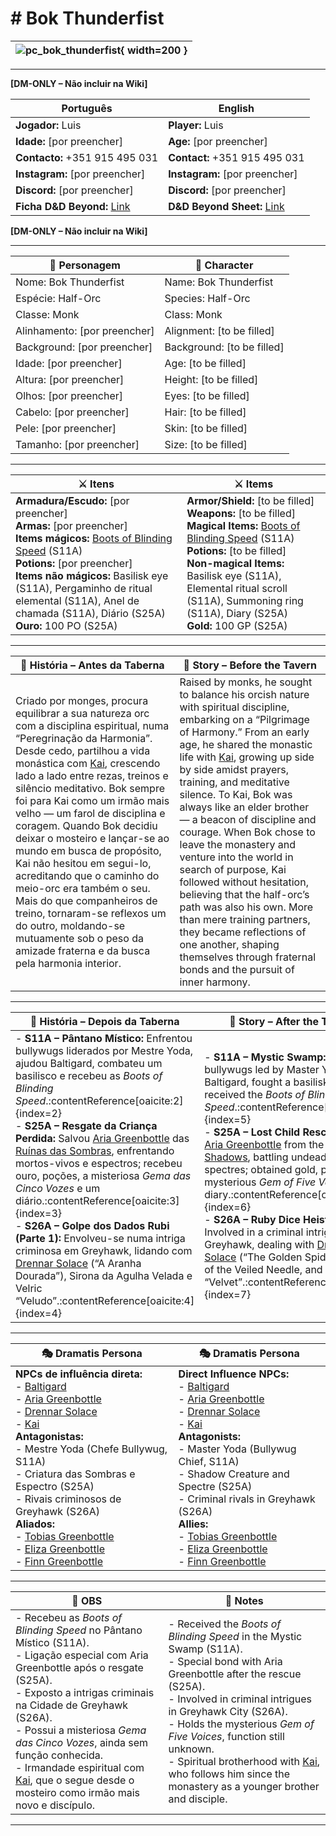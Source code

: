 # # Bok Thunderfist

| ![pc_bok_thunderfist](assets/pc/pc_bok_thunderfist.png){ width=200 } |
| -------------------------------------------------------------------- |

---

**[DM-ONLY – Não incluir na Wiki]**  

| Português                                                                    | English                              |
| ---------------------------------------------------------------------------- | ------------------------------------ |
| **Jogador:** Luis                                                            | **Player:** Luis                     |
| **Idade:** [por preencher]                                                   | **Age:** [por preencher]             |
| **Contacto:** +351 915 495 031                                               | **Contact:** +351 915 495 031        |
| **Instagram:** [por preencher]                                               | **Instagram:** [por preencher]       |
| **Discord:** [por preencher]                                                 | **Discord:** [por preencher]         |
| **Ficha D&D Beyond:** [Link](https://www.dndbeyond.com/characters/138745784) | **D&D Beyond Sheet:** [Link](https://www.dndbeyond.com/characters/138745784) |

**[DM-ONLY – Não incluir na Wiki]**  

---

| **🧙 Personagem**            | **🧙 Character**           |
| ---------------------------- | -------------------------- |
| Nome: Bok Thunderfist        | Name:  Bok Thunderfist     |
| Espécie:  Half-Orc           | Species:   Half-Orc        |
| Classe:  Monk                | Class: Monk                |
| Alinhamento: [por preencher] | Alignment: [to be filled]  |
| Background: [por preencher]  | Background: [to be filled] |
| Idade: [por preencher]       | Age: [to be filled]        |
| Altura: [por preencher]      | Height: [to be filled]     |
| Olhos: [por preencher]       | Eyes: [to be filled]       |
| Cabelo: [por preencher]      | Hair: [to be filled]       |
| Pele: [por preencher]        | Skin: [to be filled]       |
| Tamanho:  [por preencher]    | Size:  [to be filled]      |

---

| **⚔️ Itens**                                                                                                                                                        | **⚔️ Items**                                                                                                                                             |
| ------------------------------------------------------------------------------------------------------------------------------------------------------------------- | -------------------------------------------------------------------------------------------------------------------------------------------------------- |
| **Armadura/Escudo:** [por preencher] <br>**Armas:** [por preencher]<br>**Items mágicos:** [Boots of Blinding Speed](https://www.dndbeyond.com/magic-items/boots-of-speed) (S11A)<br>**Potions:** [por preencher]<br>**Items não mágicos:** Basilisk eye (S11A), Pergaminho de ritual elemental (S11A), Anel de chamada (S11A), Diário (S25A)<br>**Ouro:** 100 PO (S25A) | **Armor/Shield:** [to be filled] <br>**Weapons:** [to be filled]<br>**Magical Items:** [Boots of Blinding Speed](https://www.dndbeyond.com/magic-items/boots-of-speed) (S11A)<br>**Potions:** [to be filled]<br>**Non-magical Items:** Basilisk eye (S11A), Elemental ritual scroll (S11A), Summoning ring (S11A), Diary (S25A)<br>**Gold:** 100 GP (S25A) |

---

| **📖 História – Antes da Taberna**                                                                                                                                                                                                                                                                                                                                                                                                                                                                                                                                                                                                                                                    | **📖 Story – Before the Tavern**                                                                                                                                                                                                                                                                                                                                                                                                                                                                                                                                                                                                                                                                        |
| ------------------------------------------------------------------------------------------------------------------------------------------------------------------------------------------------------------------------------------------------------------------------------------------------------------------------------------------------------------------------------------------------------------------------------------------------------------------------------------------------------------------------------------------------------------------------------------------------------------------------------------------------------------------------------------- | ------------------------------------------------------------------------------------------------------------------------------------------------------------------------------------------------------------------------------------------------------------------------------------------------------------------------------------------------------------------------------------------------------------------------------------------------------------------------------------------------------------------------------------------------------------------------------------------------------------------------------------------------------------------------------------------------------- |
| Criado por monges, procura equilibrar a sua natureza orc com a disciplina espiritual, numa “Peregrinação da Harmonia”. Desde cedo, partilhou a vida monástica com [Kai](../pc/pc_kai.md), crescendo lado a lado entre rezas, treinos e silêncio meditativo. Bok sempre foi para Kai como um irmão mais velho — um farol de disciplina e coragem. Quando Bok decidiu deixar o mosteiro e lançar-se ao mundo em busca de propósito, Kai não hesitou em segui-lo, acreditando que o caminho do meio-orc era também o seu. Mais do que companheiros de treino, tornaram-se reflexos um do outro, moldando-se mutuamente sob o peso da amizade fraterna e da busca pela harmonia interior. | Raised by monks, he sought to balance his orcish nature with spiritual discipline, embarking on a “Pilgrimage of Harmony.” From an early age, he shared the monastic life with [Kai](../pc/pc_kai.md), growing up side by side amidst prayers, training, and meditative silence. To Kai, Bok was always like an elder brother — a beacon of discipline and courage. When Bok chose to leave the monastery and venture into the world in search of purpose, Kai followed without hesitation, believing that the half-orc’s path was also his own. More than mere training partners, they became reflections of one another, shaping themselves through fraternal bonds and the pursuit of inner harmony. |

---

| **📖 História – Depois da Taberna** | **📖 Story – After the Tavern** |
| ----------------------------------- | -------------------------------- |
| - **S11A – Pântano Místico:** Enfrentou bullywugs liderados por Mestre Yoda, ajudou Baltigard, combateu um basilisco e recebeu as *Boots of Blinding Speed*.:contentReference[oaicite:2]{index=2}<br>- **S25A – Resgate da Criança Perdida:** Salvou [Aria Greenbottle](../npc/aria_greenbottle.md) das [Ruínas das Sombras](../locations/ruinas_das_sombras.md), enfrentando mortos-vivos e espectros; recebeu ouro, poções, a misteriosa *Gema das Cinco Vozes* e um diário.:contentReference[oaicite:3]{index=3}<br>- **S26A – Golpe dos Dados Rubi (Parte 1):** Envolveu-se numa intriga criminosa em Greyhawk, lidando com [Drennar Solace](../npc/drennar_solace.md) (“A Aranha Dourada”), Sirona da Agulha Velada e Velric “Veludo”.:contentReference[oaicite:4]{index=4} | - **S11A – Mystic Swamp:** Faced bullywugs led by Master Yoda, aided Baltigard, fought a basilisk and received the *Boots of Blinding Speed*.:contentReference[oaicite:5]{index=5}<br>- **S25A – Lost Child Rescue:** Saved [Aria Greenbottle](../npc/aria_greenbottle.md) from the [Ruins of Shadows](../locations/ruinas_das_sombras.md), battling undead and spectres; obtained gold, potions, the mysterious *Gem of Five Voices* and a diary.:contentReference[oaicite:6]{index=6}<br>- **S26A – Ruby Dice Heist (Part 1):** Involved in a criminal intrigue in Greyhawk, dealing with [Drennar Solace](../npc/drennar_solace.md) (“The Golden Spider”), Sirona of the Veiled Needle, and Velric “Velvet”.:contentReference[oaicite:7]{index=7} |

---

| **🎭 Dramatis Persona**                                                                                                                 | **🎭 Dramatis Persona**                                                                                                           |
| --------------------------------------------------------------------------------------------------------------------------------------- | --------------------------------------------------------------------------------------------------------------------------------- |
| **NPCs de influência direta:**  <br>- [Baltigard](../npc/baltigard.md)<br>- [Aria Greenbottle](../npc/aria_greenbottle.md)<br>- [Drennar Solace](../npc/drennar_solace.md)<br>- [Kai](../pc/pc_kai.md)<br>**Antagonistas:**  <br>- Mestre Yoda (Chefe Bullywug, S11A)<br>- Criatura das Sombras e Espectro (S25A)<br>- Rivais criminosos de Greyhawk (S26A)<br>**Aliados:**  <br>- [Tobias Greenbottle](../npc/tobias_greenbottle.md)<br>- [Eliza Greenbottle](../npc/eliza_greenbottle.md)<br>- [Finn Greenbottle](../npc/finn_greenbottle.md) | **Direct Influence NPCs:**  <br>- [Baltigard](../npc/baltigard.md)<br>- [Aria Greenbottle](../npc/aria_greenbottle.md)<br>- [Drennar Solace](../npc/drennar_solace.md)<br>- [Kai](../pc/pc_kai.md)<br>**Antagonists:**  <br>- Master Yoda (Bullywug Chief, S11A)<br>- Shadow Creature and Spectre (S25A)<br>- Criminal rivals in Greyhawk (S26A)<br>**Allies:**  <br>- [Tobias Greenbottle](../npc/tobias_greenbottle.md)<br>- [Eliza Greenbottle](../npc/eliza_greenbottle.md)<br>- [Finn Greenbottle](../npc/finn_greenbottle.md) |

---

| **🔮 OBS** | **🔮 Notes** |
| ---------- | ------------ |
| - Recebeu as *Boots of Blinding Speed* no Pântano Místico (S11A).<br>- Ligação especial com Aria Greenbottle após o resgate (S25A).<br>- Exposto a intrigas criminais na Cidade de Greyhawk (S26A).<br>- Possui a misteriosa *Gema das Cinco Vozes*, ainda sem função conhecida.<br>- Irmandade espiritual com [Kai](../pc/pc_kai.md), que o segue desde o mosteiro como irmão mais novo e discípulo. | - Received the *Boots of Blinding Speed* in the Mystic Swamp (S11A).<br>- Special bond with Aria Greenbottle after the rescue (S25A).<br>- Involved in criminal intrigues in Greyhawk City (S26A).<br>- Holds the mysterious *Gem of Five Voices*, function still unknown.<br>- Spiritual brotherhood with [Kai](../pc/pc_kai.md), who follows him since the monastery as a younger brother and disciple. |

---

